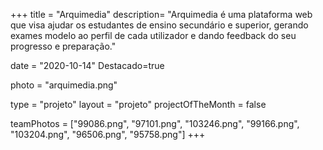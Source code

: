 +++
title = "Arquimedia"
description= "Arquimedia é uma plataforma web que visa ajudar os estudantes de ensino secundário e superior, gerando exames modelo ao perfil de cada utilizador e dando feedback do seu progresso e preparação." 

date = "2020-10-14" 
Destacado=true 

photo = "arquimedia.png" 

type = "projeto" 
layout = "projeto" 
projectOfTheMonth = false

teamPhotos = ["99086.png", "97101.png", "103246.png", "99166.png", "103204.png", "96506.png", "95758.png"] 
+++
